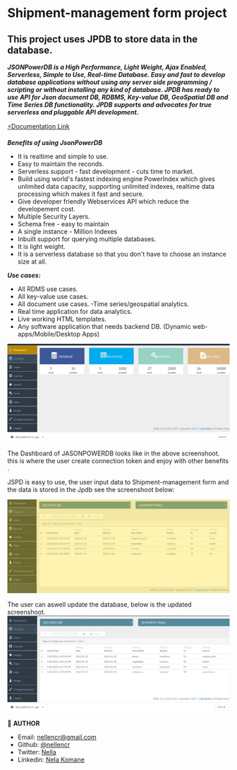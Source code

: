 # Shipment-management form project
## This project uses JPDB to store data in the database.

**_JSONPowerDB is a High Performance, Light Weight, Ajax Enabled, Serverless, Simple to Use, Real-time Database. Easy and fast to develop database applications without using any server side programming / scripting or without installing any kind of database.
JPDB has ready to use API for Json document DB, RDBMS, Key-value DB, GeoSpatial DB and Time Series DB functionality. JPDB supports and advocates for true serverless and pluggable API development._**

[&#9889;Documentation Link](https://login2explore.com/jpdb/docs.html#jpdb-command-request)

**_Benefits of using JsonPowerDB_**
  - It is realtime and simple to use.
  - Easy to maintain the reconds.
  - Serverless support - fast development - cuts time to market.
  - Build using world's fastest indexing engine PowerIndex which gives unlimited data capacity, supporting unlimited indexes, realtime data processing which makes it fast and secure.
  - Give developer friendly Webservices API which reduce the developement cost.
  - Multiple Security Layers.
  - Schema free - easy to maintain
  - A single instance - Million Indexes
  - Inbuilt support for querying multiple databases.
  - It is light weight.
  - It is a serverless database so that you don't have to choose an instance size at all.
  
**_Use cases:_**
  - All RDMS use cases.
  - All key-value use cases.
  - All document use cases.
  -Time series/geospatial analytics.
  - Real time application for data analytics.
  - Live working HTML templates.
  - Any software application that needs backend DB. (Dynamic web-apps/Mobile/Desktop Apps)
  
  
  ![image](images/docu.jpg)
  
  The Dashboard of JASONPOWERDB looks like in the above screenshoot. this is where the user create connection token and enjoy with other benefits .
  
  

JSPD is easy to use, the user  input data to Shipment-management form and the data is stored in the Jpdb see the screenshoot below:

![image](images/ship.jpg)


The user can aswell update the database, below is the updated screenshoot.
![image](images/update.jpg)


👤 **AUTHOR**

- Email: [nellencr@gmail.com](mailto:nellencr@gmail.com)
- Github: [@nellencr](https://github.com/nellencr)
- Twitter: [Nella](https://twitter.com/Nella75794271)
- Linkedin: [Nela Komane](https://www.linkedin.com/in/nela-komane-8866b9192/)

  
 
